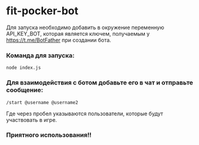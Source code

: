 # fit-pocker-bot

Для запуска необходимо добавить в окружение переменную API_KEY_BOT, которая является ключем, получаемым у https://t.me/BotFather при создании бота.

### Команда для запуска:
```
node index.js
```

### Для взаимодействия с ботом добавьте его в чат и отправьте сообщение:
```
/start @username @username2
```

Где через пробел указываются пользователи, которые будут участвовать в игре.

### Приятного использования!!